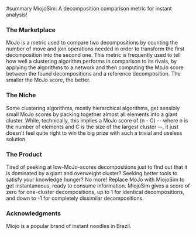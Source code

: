 ﻿#summary MiojoSim: A decomposition comparison metric for instant analysis!


### The Marketplace ###

MoJo is a metric used to compare two decompositions by counting the number of
move and join operations needed in order to transform the first decomposition
into the second one. This metric is frequently used to tell how well a
clustering algorithm performs in comparison to its rivals, by applying the
algorithms to a network and then computing the MoJo score between the found
decompositions and a reference decomposition. The smaller the MoJo score, the
better.

### The Niche ###

Some clustering algorithms, mostly hierarchical algorithms, get sensibly small
MoJo scores by packing together almost all elements into a giant cluster.
While, technically, this implies a MoJo score of (n - C) -- where n is the
number of elements and C is the size of the largest cluster --, it just doesn't
feel quite right to win the big prize with such a trivial and useless solution.

### The Product ###

Tired of peeking at low-MoJo-scores decompositions just to find out that it is
dominated by a giant and overweight cluster? Seeking better tools to satisfy
your knowledge hunger? No more! Replace MoJo with MiojoSim to get
instantaneous, ready to consume information. MiojoSim gives a score of zero
for one-cluster decompositions, up to 1 for identical decompositions, and down
to -1 for completely dissimilar decompositions.

### Acknowledgments ###

Miojo is a popular brand of instant noodles in Brazil.